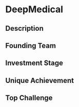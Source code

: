 # DeepMedical
## Description
## Founding Team
## Investment Stage
## Unique Achievement
## Top Challenge
